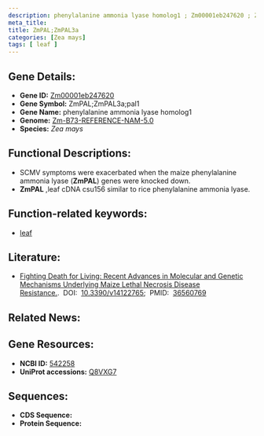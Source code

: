 ```yaml
---
description: phenylalanine ammonia lyase homolog1 ; Zm00001eb247620 ; Zea mays
meta_title:
title: ZmPAL;ZmPAL3a
categories: [Zea mays]
tags: [ leaf ]
---
```


## Gene Details:
- **Gene ID:**	[Zm00001eb247620](https://www.maizegdb.org/gene_center/gene/Zm00001eb247620)
- **Gene Symbol:** ZmPAL;ZmPAL3a;pal1
- **Gene Name:** phenylalanine ammonia lyase homolog1
- **Genome:** [Zm-B73-REFERENCE-NAM-5.0](https://www.maizegdb.org/genome/assembly/Zm-B73-REFERENCE-NAM-5.0)
- **Species:** *Zea mays*

## Functional Descriptions:
   - SCMV symptoms were exacerbated when the maize phenylalanine ammonia lyase (**ZmPAL**) genes were knocked down.
   - **ZmPAL** ,leaf cDNA csu156 similar to rice phenylalanine ammonia lyase.

## Function-related keywords:
- [leaf](/tags/leaf/)

## Literature:
   - [Fighting Death for Living: Recent Advances in Molecular and Genetic Mechanisms Underlying Maize Lethal Necrosis Disease Resistance.]( https://www.ncbi.nlm.nih.gov/pmc/articles/PMC9784999/).&nbsp;&nbsp;DOI:&nbsp;&nbsp;[10.3390/v14122765](https://www.ncbi.nlm.nih.gov/pmc/articles/PMC9784999/);&nbsp;&nbsp;PMID:&nbsp;&nbsp;[36560769](https://pubmed.ncbi.nlm.nih.gov/36560769/)

## Related News:

## Gene Resources:
- **NCBI ID:**  [542258](https://www.ncbi.nlm.nih.gov/gene/?term=542258)
- **UniProt accessions:** [Q8VXG7](https://www.uniprot.org/uniprotkb/Q8VXG7/entry)



## Sequences:
- **CDS Sequence:**
- **Protein Sequence:**
